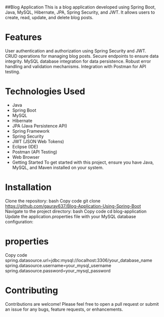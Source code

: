   ##Blog Application
This is a blog application developed using Spring Boot, Java, MySQL, Hibernate, JPA, Spring Security, and JWT. It allows users to create, read, update, and delete blog posts.

# Features
User authentication and authorization using Spring Security and JWT.
CRUD operations for managing blog posts.
Secure endpoints to ensure data integrity.
MySQL database integration for data persistence.
Robust error handling and validation mechanisms.
Integration with Postman for API testing.

# Technologies Used
- Java
- Spring Boot
- MySQL
- Hibernate
- JPA (Java Persistence API)
- Spring Framework
- Spring Security
- JWT (JSON Web Tokens)
- Eclipse (IDE)
- Postman (API Testing)
- Web Browser
- Getting Started
To get started with this project, ensure you have Java, MySQL, and Maven installed on your system.

# Installation
Clone the repository:
bash
Copy code
git clone https://github.com/gaurav637/Blog-Application-Using-Spring-Boot
Navigate to the project directory:
bash
Copy code
cd blog-application
Update the application.properties file with your MySQL database configuration:

# properties
Copy code
spring.datasource.url=jdbc:mysql://localhost:3306/your_database_name
spring.datasource.username=your_mysql_username
spring.datasource.password=your_mysql_password


# Contributing
Contributions are welcome! Please feel free to open a pull request or submit an issue for any bugs, feature requests, or enhancements.

